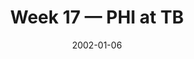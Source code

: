 ---
layout: game
title: Week 17 — PHI at TB
season: 2001
game_id: 2001_17_PHI_TB
week: 17
date: 2002-01-06
home_team: TB
away_team: PHI
final_home: 13
final_away: 17
pbp_url: /assets/data/pbp/2001/2001_17_PHI_TB.csv.gz
---